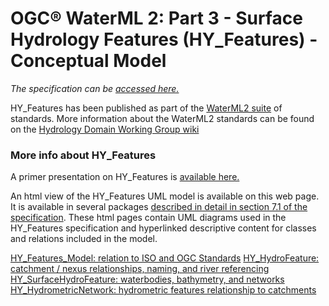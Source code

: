 # OGC® WaterML 2: Part 3 - Surface Hydrology Features (HY_Features) - Conceptual Model

*The specification can be [accessed here.](http://docs.opengeospatial.org/is/14-111r6/14-111r6.html)*  

HY\_Features has been published as part of the [WaterML2 suite](http://www.opengeospatial.org/standards/waterml) of standards. More information about the WaterML2 standards can be found on the [Hydrology Domain Working Group wiki](https://external.opengeospatial.org/twiki_public/HydrologyDWG/WebHome)  

### More info about HY\_Features

A primer presentation on HY\_Features is [available here.](http://opengeospatial.github.io/HY_Features/HY_Features_primer/HY_Features_Primer.html)  

An html view of the HY\_Features UML model is available on this web page. It is available in several packages [described in detail in section 7.1 of the specification](http://docs.opengeospatial.org/is/14-111r6/14-111r6.html#_the_hy_features_conceptual_model). These html pages contain UML diagrams used in the HY\_Features specification and hyperlinked descriptive content for classes and relations included in the model.  

[HY\_Features_Model: relation to ISO and OGC Standards](http://opengeospatial.github.io/HY_Features/HTML_HYF/HY_Features_Model/)
[HY\_HydroFeature: catchment / nexus relationships, naming, and river referencing](http://opengeospatial.github.io/HY_Features/HTML_HYF/HY_HydroFeature/)
[HY\_SurfaceHydroFeature: waterbodies, bathymetry, and networks](http://opengeospatial.github.io/HY_Features/HTML_HYF/SurfaceHydroFeature/)
[HY\_HydrometricNetwork: hydrometric features relationship to catchments](http://opengeospatial.github.io/HY_Features/HTML_HYF/HY_HydrometricNetwork/)